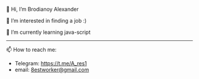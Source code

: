 👋 Hi, I’m Brodianoy Alexander

👀 I’m interested in finding a job :)

🌱 I’m currently learning java-script


<hr>
📫 How to reach me:

- Telegram: https://t.me/A_res1
- email: 8estworker@gmail.com


<!---
Wanderer-online/Wanderer-online is a ✨ special ✨ repository because its `README.md` (this file) appears on your GitHub profile.
You can click the Preview link to take a look at your changes.
--->
